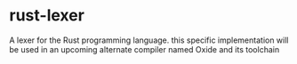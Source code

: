 rust-lexer
==========

A lexer for the Rust programming language. this specific implementation will be used in an upcoming alternate compiler named Oxide and its toolchain
